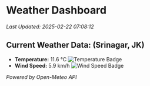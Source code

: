 
# Weather Dashboard

_Last Updated: 2025-02-22 07:08:12_

## Current Weather Data: (Srinagar, JK)
- **Temperature:** 11.6 °C ![Temperature Badge](https://img.shields.io/badge/Temperature-Low%20Temp-blue)
- **Wind Speed:** 5.9 km/h ![Wind Speed Badge](https://img.shields.io/badge/Wind%20Speed-Light%20Wind-blue)

*Powered by Open-Meteo API*
